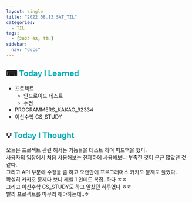 ```yaml
---
layout: single
title: "2022.08.13.SAT_TIL"
categories:
  - TIL
tags:
  - [2022-08, TIL]
sidebar:
  nav: "docs"
---
```


## ⌨ <a style="color:#00adb5">Today I Learned</a>

- 프로젝트
  - 안드로이드 테스트
  - 수정
- PROGRAMMERS_KAKAO_92334
- 이산수학 CS_STUDY

## 💡 <a style="color:#00adb5">Today I Thought</a>

오늘은 프로젝트 관련 해서는 기능들을 테스트 하며 피드백을 했다.<br>
사용자의 입장에서 처음 사용해보는 전제하에 사용해보니 부족한 것이 은근 많았던 것 같다.<br>
그리고 API 부분에 수정을 좀 하고 오랜만에 프로그래머스 카카오 문제도 풀었다.<br>
확실히 카카오 문제다 보니 레벨 1 인데도 복잡..하다 ㅎㅎ<br>
그리고 이산수학 CS_STUDY도 하고 알찼던 하루였다 ㅎㅎ<br>
빨리 프로젝트를 마무리 해야하는데..ㅎ

